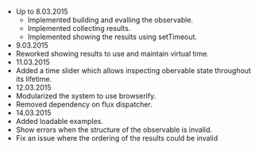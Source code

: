 * Up to 8.03.2015 
  *  Implemented building and evalling the observable.
  *  Implemented collecting results.
  *  Implemented showing the results using setTimeout.
*   9.03.2015 
  * Reworked showing results to use and maintain virtual time.
*  11.03.2015
  *  Added a time slider which allows inspecting obervable state throughout its lifetime.
*  12.03.2015
  *  Modularized the system to use browserify.
  *  Removed dependency on flux dispatcher.
*  14.03.2015
  *  Added loadable examples.
  *  Show errors when the structure of the observable is invalid.
  *  Fix an issue where the ordering of the results could be invalid
